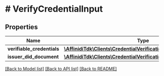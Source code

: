 # # VerifyCredentialInput

## Properties

| Name                       | Type                                                                                      | Description | Notes      |
| -------------------------- | ----------------------------------------------------------------------------------------- | ----------- | ---------- |
| **verifiable_credentials** | [**\AffinidiTdk\Clients\CredentialVerification\Model\W3cCredential[]**](W3cCredential.md) | List of VCs |
| **issuer_did_document**    | [**\AffinidiTdk\Clients\CredentialVerification\Model\FreeFormObject**](FreeFormObject.md) |             | [optional] |

[[Back to Model list]](../../README.md#models) [[Back to API list]](../../README.md#endpoints) [[Back to README]](../../README.md)
